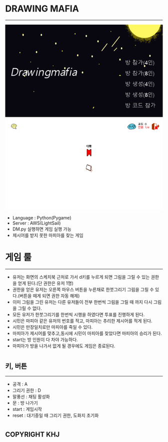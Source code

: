 # DRAWING MAFIA
-----------------
![main](main.png)
![game](game.png)
- Language : Python(Pygame)
- Server : AWS(LightSail)
- DM.py 실행하면 게임 실행 가능
- 제시어를 받지 못한 마피아를 찾는 게임  
#
#
#
# 게임 룰
-----------
- 유저는 화면의 스케치북 근처로 가서 d키를 누르게 되면 그림을 그릴 수 있는 권한을 얻게 된다.(단 권한은 유저 1명)
- 권한을 얻은 유저는 오른쪽 마우스 버튼을 누른채로 한붓그리기 그림을 그릴 수 있다.(버튼을 떼게 되면 권한 자동 해제)
- 이미 그림을 그린 유저는 다른 유저들이 전부 한번씩 그림을 그릴 때 까지 다시 그림을 그릴 수 없다.
- 모든 유저가 한붓그리기를 한번씩 시행을 하였다면 투표를 진행하게 된다.
- 시민은 마피아 같은 유저의 번호를 적고, 마피아는 추리한 제시어를 적게 된다.
- 시민은 만장일치로만 마피아를 죽일 수 있다.
- 마피아가 제시어를 맞추고,동시에 시민이 마피아를 찾았다면 마피아의 승리가 된다.
- start는 방 인원이 다 차야 가능하다.
- 마피아가 방을 나가서 없게 될 경우에도 게임은 종료된다.
#
#
#
## 키, 버튼
-----
- 공격 : A
- 그리기 권한 : D
- 말풍선 : 채팅 활성화
- 문 : 방 나가기
- start : 게임시작
- reset : 대기중일 때 그리기 권한, 도화지 초기화
#
#
#
## COPYRIGHT KHJ